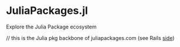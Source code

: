 # JuliaPackages.jl
Explore the Julia Package ecosystem

// this is the Julia pkg backbone of juliapackages.com (see Rails [side](https://github.com/djsegal/julia_packages))
